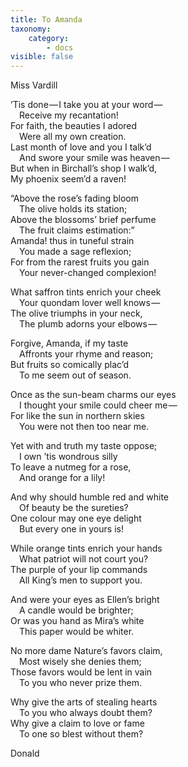 ```yaml
---
title: To Amanda
taxonomy:
    category:
        - docs
visible: false
---
```


<div class="author">Miss Vardill</div>

’Tis done — I take you at your word —   
&emsp;Receive my recantation!  
For faith, the beauties I adored  
&emsp;Were all my own creation.  
Last month of love and you I talk’d  
&emsp;And swore your smile was heaven —   
But when in Birchall’s shop I walk’d,  
My phoenix seem’d a raven!

“Above the rose’s fading bloom  
&emsp;The olive holds its station;  
Above the blossoms’ brief perfume  
&emsp;The fruit claims estimation:”  
Amanda! thus in tuneful strain  
&emsp;You made a sage reflexion;  
For from the rarest fruits you gain  
&emsp;Your never-changed complexion!

What saffron tints enrich your cheek  
&emsp;Your quondam lover well knows —   
The olive triumphs in your neck,  
&emsp;The plumb adorns your elbows — 

Forgive, Amanda, if my taste  
&emsp;Affronts your rhyme and reason;  
But fruits so comically plac’d  
&emsp;To me seem out of season.  

Once as the sun-beam charms our eyes  
&emsp;I thought your smile could cheer me —   
For like the sun in northern skies  
&emsp;You were not then too near me. 

Yet with and truth my taste oppose;  
&emsp;I own ’tis wondrous silly  
To leave a nutmeg for a rose,  
&emsp;And orange for a lily!  

And why should humble red and white  
&emsp;Of beauty be the sureties?  
One colour may one eye delight  
&emsp;But every one in yours is!

While orange tints enrich your hands  
&emsp;What patriot will not court you?  
The purple of your lip commands  
&emsp;All King’s men to support you.

And were your eyes as Ellen’s bright  
&emsp;A candle would be brighter;  
Or was you hand as Mira’s white  
&emsp;This paper would be whiter.  

No more dame Nature’s favors claim,  
&emsp;Most wisely she denies them;    
Those favors would be lent in vain  
&emsp;To you who never prize them.  

Why give the arts of stealing hearts  
&emsp;To you who always doubt them?  
Why give a claim to love or fame  
&emsp;To one so blest without them?

Donald